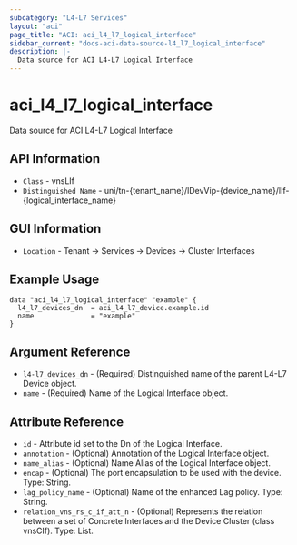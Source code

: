 ```yaml
---
subcategory: "L4-L7 Services"
layout: "aci"
page_title: "ACI: aci_l4_l7_logical_interface"
sidebar_current: "docs-aci-data-source-l4_l7_logical_interface"
description: |-
  Data source for ACI L4-L7 Logical Interface
---
```


# aci_l4_l7_logical_interface #

Data source for ACI L4-L7 Logical Interface

## API Information ##

* `Class` - vnsLIf
* `Distinguished Name` - uni/tn-{tenant_name}/lDevVip-{device_name}/lIf-{logical_interface_name}

## GUI Information ##

* `Location` - Tenant -> Services -> Devices -> Cluster Interfaces

## Example Usage ##

```hcl
data "aci_l4_l7_logical_interface" "example" {
  l4_l7_devices_dn  = aci_l4_l7_device.example.id
  name              = "example"
}
```

## Argument Reference ##

* `l4-l7_devices_dn` - (Required) Distinguished name of the parent L4-L7 Device object.
* `name` - (Required) Name of the Logical Interface object.

## Attribute Reference ##
* `id` - Attribute id set to the Dn of the Logical Interface.
* `annotation` - (Optional) Annotation of the Logical Interface object.
* `name_alias` - (Optional) Name Alias of the Logical Interface object.
* `encap` - (Optional) The port encapsulation to be used with the device. Type: String.
* `lag_policy_name` - (Optional) Name of the enhanced Lag policy. Type: String.
* `relation_vns_rs_c_if_att_n` - (Optional) Represents the relation between a set of Concrete Interfaces and the Device Cluster (class vnsCIf). Type: List.